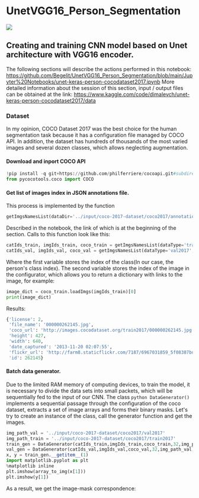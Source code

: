 # UnetVGG16_Person_Segmentation
![](https://github.com/Begelit/UnetVGG16_Person_Segmentation/blob/main/demo/collage_gif.gif)
## Creating and training CNN model based on Unet architecture with VGG16 encoder.
The following sections will describe the actions performed in this notebook:
https://github.com/Begelit/UnetVGG16_Person_Segmentation/blob/main/Jupyter%20Notebooks/unet-keras-person-cocodataset2017.ipynb
More detailed information about the session of this section, input / output files can be obtained at the link:
https://www.kaggle.com/code/dimalevch/unet-keras-person-cocodataset2017/data
### Dataset
In my opinion, COCO Dataset 2017 was the best choice for the human segmentation task because it has a configuration file managed by COCO API. In addition, the dataset has hundreds of thousands of the most varied images and several dozen classes, which allows neglecting augmentation.
#### Download and inport COCO API
```python
!pip install -q git+https://github.com/philferriere/cocoapi.git#subdirectory=PythonAPI
from pycocotools.coco import COCO
```
#### Get list of images index in JSON annotations file.
This process is implemented by the function 
```python 
getImgsNamesList(dataDir='../input/coco-2017-dataset/coco2017/annotations',dataType=str(),classNames=str())
```
Described in the notebook, the link of which is at the beginning of the section.
Calls to this function look like this:
```python
catIds_train, imgIds_train, coco_train = getImgsNamesList(dataType='train2017',classNames='person')
catIds_val, imgIds_val, coco_val = getImgsNamesList(dataType='val2017',classNames='person')
```
Where the first variable stores the index of the class(In our case, the person's class index). 
The second variable stores the index of the image in the configurator, which allows you to return a dictionary with links to the image, for example:
```python
image_dict = coco_train.loadImgs(imgIds_train)[0]
print(image_dict)
```
Results:
```python
{'license': 2,
 'file_name': '000000262145.jpg',
 'coco_url': 'http://images.cocodataset.org/train2017/000000262145.jpg',
 'height': 427,
 'width': 640,
 'date_captured': '2013-11-20 02:07:55',
 'flickr_url': 'http://farm8.staticflickr.com/7187/6967031859_5f08387bde_z.jpg',
 'id': 262145}
```
#### Batch data generator.
Due to the limited RAM memory of computing devices, to train the model, it is necessary to divide the data sets into small packets, which will be sequentially fed to the input of our CNN.
The class ```python DataGenerator()``` implements a sequential passage through the configuration of the coco dataset, extracts a set of image arrays and forms their binary masks. 
Let's try to create an instance of the class, call the generator function and get the images.
```python
img_path_val = '../input/coco-2017-dataset/coco2017/val2017'
img_path_train = '../input/coco-2017-dataset/coco2017/train2017'
train_gen = DataGenerator(catIds_train,imgIds_train,coco_train,32,img_path_train)
val_gen = DataGenerator(catIds_val,imgIds_val,coco_val,32,img_path_val)
x, y = train_gen.__getitem__(1)
import matplotlib.pyplot as plt
%matplotlib inline
plt.imshow(array_to_img(x[1]))
plt.imshow(y[1])
```
As a result, we get the image-mask correspondence:

